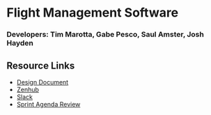# Flight Management Software
### Developers: Tim Marotta, Gabe Pesco, Saul Amster, Josh Hayden

## Resource Links
* [Design Document](https://docs.google.com/document/d/1HxdGh8N36hoImWTTjG7JZuBT47MMicQ_bKVk6hQ2Zws/edit?usp=sharing)
* [Zenhub](https://app.zenhub.com/workspaces/swengflight-5e60022129e3146d2afd4709/board?repos=244985593)
* [Slack](https://sweng-hq.slack.com)
* [Sprint Agenda Review](https://docs.google.com/document/d/1hRLg2WJ9rvdasaMlrgga3kjnJt4hgIMTjD-GduCFK9U/edit?usp=sharing)
